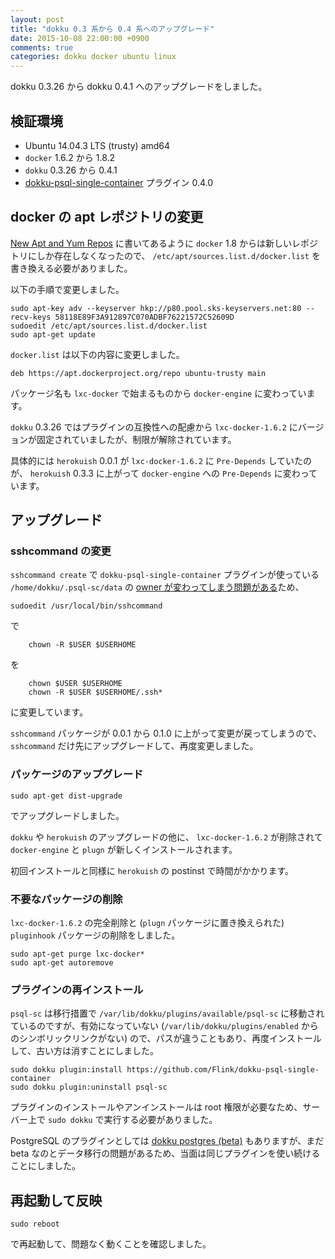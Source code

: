 ```yaml
---
layout: post
title: "dokku 0.3 系から 0.4 系へのアップグレード"
date: 2015-10-08 22:00:00 +0900
comments: true
categories: dokku docker ubuntu linux
---
```

dokku 0.3.26 から dokku 0.4.1 へのアップグレードをしました。

<!--more-->

## 検証環境

- Ubuntu 14.04.3 LTS (trusty) amd64
- `docker` 1.6.2 から 1.8.2
- `dokku` 0.3.26 から 0.4.1
- [dokku-psql-single-container](https://github.com/Flink/dokku-psql-single-container "dokku-psql-single-container") プラグイン 0.4.0

## docker の apt レポジトリの変更

[New Apt and Yum Repos](https://blog.docker.com/2015/07/new-apt-and-yum-repos/ "New Apt and Yum Repos") に書いてあるように `docker` 1.8 からは新しいレポジトリにしか存在しなくなったので、 `/etc/apt/sources.list.d/docker.list` を書き換える必要がありました。

以下の手順で変更しました。

```
sudo apt-key adv --keyserver hkp://p80.pool.sks-keyservers.net:80 --recv-keys 58118E89F3A912897C070ADBF76221572C52609D
sudoedit /etc/apt/sources.list.d/docker.list
sudo apt-get update
```

`docker.list` は以下の内容に変更しました。

```
deb https://apt.dockerproject.org/repo ubuntu-trusty main
```

パッケージ名も `lxc-docker` で始まるものから `docker-engine` に変わっています。

`dokku` 0.3.26 ではプラグインの互換性への配慮から `lxc-docker-1.6.2` にバージョンが固定されていましたが、制限が解除されています。

具体的には `herokuish` 0.0.1 が `lxc-docker-1.6.2` に `Pre-Depends` していたのが、 `herokuish` 0.3.3 に上がって `docker-engine` への `Pre-Depends` に変わっています。

## アップグレード

### sshcommand の変更

`sshcommand create` で `dokku-psql-single-container` プラグインが使っている `/home/dokku/.psql-sc/data` の [owner が変わってしまう問題がある](https://github.com/Flink/dokku-psql-single-container/issues/5)ため、

```
sudoedit /usr/local/bin/sshcommand
```

で

```
    chown -R $USER $USERHOME
```

を

```
    chown $USER $USERHOME
    chown -R $USER $USERHOME/.ssh*
```

に変更しています。

`sshcommand` パッケージが 0.0.1 から 0.1.0 に上がって変更が戻ってしまうので、 `sshcommand` だけ先にアップグレードして、再度変更しました。

### パッケージのアップグレード

```
sudo apt-get dist-upgrade
```

でアップグレードしました。

`dokku` や `herokuish` のアップグレードの他に、 `lxc-docker-1.6.2` が削除されて `docker-engine` と `plugn` が新しくインストールされます。

初回インストールと同様に `herokuish` の postinst で時間がかかります。

### 不要なパッケージの削除

`lxc-docker-1.6.2` の完全削除と (`plugn` パッケージに置き換えられた) `pluginhook` パッケージの削除をしました。

```
sudo apt-get purge lxc-docker*
sudo apt-get autoremove
```

### プラグインの再インストール

`psql-sc` は移行措置で `/var/lib/dokku/plugins/available/psql-sc` に移動されているのですが、有効になっていない (`/var/lib/dokku/plugins/enabled` からのシンボリックリンクがない) ので、パスが違うこともあり、再度インストールして、古い方は消すことにしました。

```
sudo dokku plugin:install https://github.com/Flink/dokku-psql-single-container
sudo dokku plugin:uninstall psql-sc
```

プラグインのインストールやアンインストールは root 権限が必要なため、サーバー上で `sudo dokku` で実行する必要がありました。

PostgreSQL のプラグインとしては [dokku postgres (beta)](https://github.com/dokku/dokku-postgres "dokku postgres (beta)") もありますが、まだ beta なのとデータ移行の問題があるため、当面は同じプラグインを使い続けることにしました。

## 再起動して反映

```
sudo reboot
```

で再起動して、問題なく動くことを確認しました。
